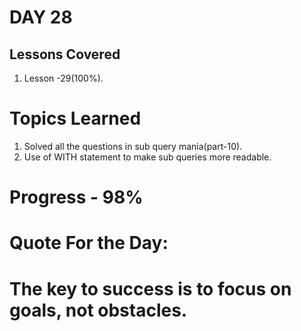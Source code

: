 
# DAY 28
## Lessons Covered
1. Lesson -29(100%).
# Topics Learned
1. Solved all the questions in sub query mania(part-10).
2. Use of WITH statement to make sub queries more readable.

# Progress - 98%

# Quote For the Day:

# The key to success is to focus on goals, not obstacles.
